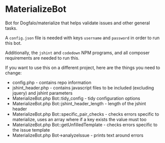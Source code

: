 # MaterializeBot

Bot for Dogfalo/materialize that helps validate issues and other general tasks.

A `config.json` file is needed with keys `username` and `password` in order to run this bot.

Additionally, the `jshint` and `codedown` NPM programs, and all composer requirements are needed to run this.

If you want to use this on a different project, here are the things you need to change:

* config.php - contains repo information
* jshint_header.php - contains javascript files to be included (excluding jquery) and jshint parameters
* MaterializeBot.php Bot::tidy_config - tidy configuration options
* MaterializeBot.php Bot::jshint_header_length - length of the jshint header
* MaterializeBot.php Bot::specific_pair_checks - checks errors specific to materialize, uses an array where if a key exists the value must too
* MaterializeBot.php Bot::getUnfilledTemplate - checks errors specific to the issue template
* MaterializeBot.php Bot->analyzeIssue - prints text around errors
